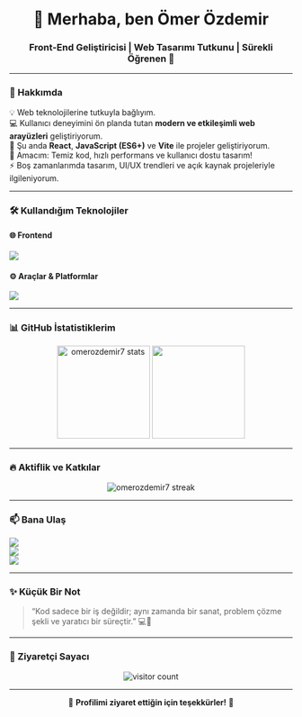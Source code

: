 <!-- PROFİL README - omerozdemir7 -->

<h1 align="center">👋 Merhaba, ben Ömer Özdemir</h1>
<h3 align="center">Front-End Geliştiricisi | Web Tasarımı Tutkunu | Sürekli Öğrenen 🚀</h3>

---

### 🧠 Hakkımda

💡 Web teknolojilerine tutkuyla bağlıyım.  
💻 Kullanıcı deneyimini ön planda tutan **modern ve etkileşimli web arayüzleri** geliştiriyorum.  
🌱 Şu anda **React**, **JavaScript (ES6+)** ve **Vite** ile projeler geliştiriyorum.  
🎯 Amacım: Temiz kod, hızlı performans ve kullanıcı dostu tasarım!  
⚡ Boş zamanlarımda tasarım, UI/UX trendleri ve açık kaynak projeleriyle ilgileniyorum.  

---

### 🛠️ Kullandığım Teknolojiler

#### 🌐 Frontend
<p align="left">
  <img src="https://skillicons.dev/icons?i=html,css,sass,js,react,vite" />
</p>

#### ⚙️ Araçlar & Platformlar
<p align="left">
  <img src="https://skillicons.dev/icons?i=git,github,vscode,figma,npm,netlify" />
</p>

---

### 📊 GitHub İstatistiklerim
<p align="center">
  <img src="https://github-readme-stats.vercel.app/api?username=omerozdemir7&show_icons=true&theme=tokyonight" alt="omerozdemir7 stats" height="165"/>
  <img src="https://github-readme-stats.vercel.app/api/top-langs/?username=omerozdemir7&layout=compact&theme=tokyonight" height="165"/>
</p>

---

### 🔥 Aktiflik ve Katkılar
<p align="center">
  <img src="https://github-readme-streak-stats.herokuapp.com/?user=omerozdemir7&theme=tokyonight" alt="omerozdemir7 streak" />
</p>

---

### 📫 Bana Ulaş
<p align="left">
  <a href="mailto:ozd.omer17.com"><img src="https://img.shields.io/badge/E--posta-ozd.omer17@gmail.com-red?style=flat-square&logo=gmail" /></a><br>
  <a href="https://www.linkedin.com/in/omerozdemir7" target="_blank"><img src="https://img.shields.io/badge/LinkedIn-Ömer%20Özdemir-blue?style=flat-square&logo=linkedin" /></a><br>
  <a href="https://github.com/omerozdemir7" target="_blank"><img src="https://img.shields.io/badge/GitHub-omerozdemir7-black?style=flat-square&logo=github" /></a>
</p>

---

### ✨ Küçük Bir Not
> “Kod sadece bir iş değildir; aynı zamanda bir sanat, problem çözme şekli ve yaratıcı bir süreçtir.” 💻🎨

---

### 🧩 Ziyaretçi Sayacı
<p align="center">
  <img src="https://komarev.com/ghpvc/?username=omerozdemir7&label=Ziyaretçi%20Sayısı&color=brightgreen&style=flat-square" alt="visitor count" />
</p>

---
<p align="center">🌟 <b>Profilimi ziyaret ettiğin için teşekkürler!</b> 🌟</p>
